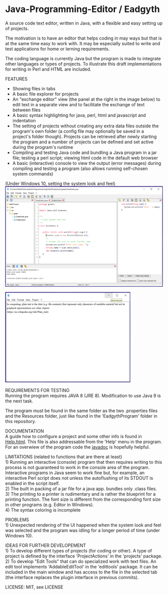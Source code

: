 # Java-Programming-Editor / Eadgyth
A source code text editor, written in Java, with a flexible and easy setting up of projects.
<p>
The motivation is to have an editor that helps coding in may ways but that is at the
same time easy to work with. It may be especially suited to write and test applications for
home or lerning requirements.
<p>
The coding language is currently Java but the program is made to integrate other languages
or types of projects. To illustrate this draft implementations for writing in Perl and HTML
are included.
<p>
FEATURES<br>
<ul>
   <li>Showing files in tabs</li>
   <li>A basic file explorer for projects</i>
   <li>An "exchange editor" view (the panel at the right in the image below) to edit text
   in a separate view and to facilitate the exchange of text between files</li>
   <li>A basic syntax highlighting for java, perl, html and javascript and indentation</li>
   <li>The setting of projects without creating any extra data files outside the program's
   own folder (a config file may optionally be saved in a project's folder though). Projects
   can be retrieved after newly starting the program and a number of projects can be defined
   and set active during the program's runtime</li>
   <li>Compiling and testing Java code and bundling a Java program in a jar file; testing
   a perl script; viewing html code in the default web browser</li>
   <li>A basic (interactive) console to view the output (error messages) during compiling
   and testing a program (also allows running self-chosen system commands)</li>
</ul>
(Under Windows 10, setting the system look and feel)<br>
<img src="Screenshots/Windows10SystemLAF.png" width="550"/>
<p>
<img src="Screenshots/SimpleEditorView.png" width="400"/>
<p>
REQUIREMENTS FOR TESTING<br>
Running the program requires JAVA 8 (JRE 8). Modification to use Java 9 is the next task.
<p>
The program must be found in the same folder as the two .properties files and the Resources
folder, just like found in the 'EadgythProgram' folder in this repository.<p>
<p>
DOCUMENTATION<br>
A guide how to configure a project and some other info is found in
<a href="https://rawgit.com/Eadgyth/Java-Programming-Editor/master/EadgythProgram/Resources/Help.html">Help.html</a>.
This file is also addressable from the 'Help' menu in the program. For an overwiew of the
program code the
<a href="https://rawgit.com/Eadgyth/Java-Programming-Editor/master/javadoc/index.html">javadoc</a>
is hopefully helpful.
<p>
LIMITATIONS (related to functions that are there at least)<br> 
1) Running an interactive (console) program that then requires writing to this process is not
guaranteed to work in the console area of the program. Interactive programs in Java seem to
work fine but, for example, an interactive Perl script does not unless the autoflushing of its
STDOUT is enabled in the script itself.
<br>
2) The built in packing of a jar file for a java app. bundles only .class files.
<br>
3) The printing to a printer is rudimentary and is rather the blueprint for a printing function.
The font size is different from the corresponding font size in other programs (e.g. Editor in Windows).
<br>
4) The syntax coloring is incomplete
<p>
PROBLEMS <br>
1) Unexpected rendering of the UI happened when the system look and feel was selected and the
program was idling for a longer period of time (under Windows 10).<br>
<p>
IDEAS FOR FURTHER DEVELOPEMENT<br>
1) To develop different types of projects (for coding or other). A type of project is defined by
   the interface 'ProjectActions' in the 'projects' package.<br>
2) To develop "Edit Tools" that can do specialized work with text files. An edit tool implements
   'AddableEditTool' in the 'edittools' package. It can be included in the main window and has
   access to the file in the selected tab (the interface replaces the plugin interface in previous
   commits).
<p>
LICENSE: MIT, see LICENSE<br>
